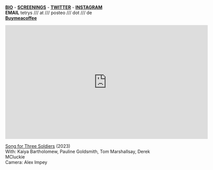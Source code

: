   
[**BIO**](https://www.rastko.co.uk/cv/) - [**SCREENINGS**](https://www.rastko.co.uk/screenings/) - [**TWITTER**](https://twitter.com/singalongest) - [**INSTAGRAM**](https://www.instagram.com/inclinations_film_club/)  
**EMAIL** tetrys /// at /// posteo /// dot /// de  
[**Buymeacoffee**](https://www.buymeacoffee.com/rastko)  
  
  
<iframe src="https://player.vimeo.com/video/855503917?quality=1080p" width="640" height="360" frameborder="0" allow="autoplay; fullscreen; picture-in-picture" allowfullscreen></iframe>    
  
[Song for Three Soldiers](https://www.rastko.co.uk/soldiers/) (2023)  
With: Kaiya Bartholomew, Pauline Goldsmith, Tom Marshallsay, Derek MCluckie  
Camera: Alex Impey  
